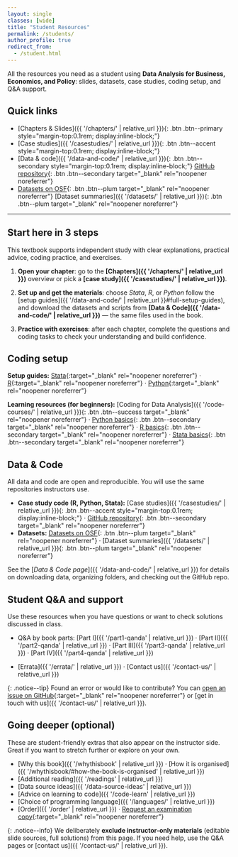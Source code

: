 ```yaml
---
layout: single
classes: [wide]
title: "Student Resources"
permalink: /students/
author_profile: true
redirect_from:
  - /student.html
---
```


All the resources you need as a student using **Data Analysis for Business, Economics, and Policy**: slides, datasets, case studies, coding setup, and Q&A support. 


## Quick links

- [Chapters & Slides]({{ '/chapters/' | relative_url }}){: .btn .btn--primary style="margin-top:0.1rem; display:inline-block;"}  
- [Case studies]({{ '/casestudies/' | relative_url }}){: .btn .btn--accent style="margin-top:0.1rem; display:inline-block;"}  
- [Data & code]({{ '/data-and-code/' | relative_url }}){: .btn .btn--secondary style="margin-top:0.1rem; display:inline-block;"}  [GitHub repository](https://github.com/gabors-data-analysis/da_case_studies){: .btn .btn--secondary target="_blank" rel="noopener noreferrer"}
- [Datasets on OSF](https://osf.io/7epdj/){: .btn .btn--plum target="_blank" rel="noopener noreferrer"}  [Dataset summaries]({{ '/datasets/' | relative_url }}){: .btn .btn--plum target="_blank" rel="noopener noreferrer"} 

---

## Start here in 3 steps

This textbook supports independent study with clear explanations, practical advice, coding practice, and exercises.

1. **Open your chapter**: go to the **[Chapters]({{ '/chapters/' | relative_url }})** overview or pick a **[case study]({{ '/casestudies/' | relative_url }})**.  

2. **Set up and get the materials**: choose *Stata*, *R*, or *Python* follow the [setup guides]({{ '/data-and-code/' | relative_url }}#full-setup-guides), and download the datasets and scripts from **[Data & Code]({{ '/data-and-code/' | relative_url }})** — the same files used in the book.  

3. **Practice with exercises**: after each chapter, complete the questions and coding tasks to check your understanding and build confidence.  


## Coding setup

**Setup guides:**  [Stata](https://github.com/gabors-data-analysis/da_case_studies/blob/master/ch00-tech-prep/da-setup-stata.md){:target="_blank" rel="noopener noreferrer"} · 
[R](https://github.com/gabors-data-analysis/da_case_studies/blob/master/ch00-tech-prep/da-setup-r.md){:target="_blank" rel="noopener noreferrer"} · 
[Python](https://github.com/gabors-data-analysis/da_case_studies/blob/master/ch00-tech-prep/da-setup-python.md){:target="_blank" rel="noopener noreferrer"}  

**Learning resources (for beginners):** 
[Coding for Data Analysis]({{ '/code-courses/' | relative_url }}){: .btn .btn--success target="_blank" rel="noopener noreferrer"} · 
[Python basics](https://github.com/gabors-data-analysis/da-coding-python){: .btn .btn--secondary target="_blank" rel="noopener noreferrer"} · 
[R basics](https://github.com/gabors-data-analysis/da-coding-rstats){: .btn .btn--secondary target="_blank" rel="noopener noreferrer"} · 
[Stata basics](https://github.com/gabors-data-analysis/da-coding-stata){: .btn .btn--secondary target="_blank" rel="noopener noreferrer"} 

## Data & Code

All data and code are open and reproducible. You will use the same repositories instructors use.
 
- **Case study code (R, Python, Stata):** [Case studies]({{ '/casestudies/' | relative_url }}){: .btn .btn--accent style="margin-top:0.1rem; display:inline-block;"} · [GitHub repository](https://github.com/gabors-data-analysis/da_case_studies){: .btn .btn--secondary target="_blank" rel="noopener noreferrer"}
- **Datasets:** [Datasets on OSF](https://osf.io/7epdj/){: .btn .btn--plum target="_blank" rel="noopener noreferrer"} · [Dataset summaries]({{ '/datasets/' | relative_url }}){: .btn .btn--plum target="_blank" rel="noopener noreferrer"} 

See the [*Data & Code page*]({{ '/data-and-code/' | relative_url }}) for details on downloading data, organizing folders, and checking out the GitHub repo.  


## Student Q&A and support

Use these resources when you have questions or want to check solutions discussed in class.

- Q&A by book parts: [Part I]({{ '/part1-qanda' | relative_url }}) · 
  [Part II]({{ '/part2-qanda' | relative_url }}) · 
  [Part III]({{ '/part3-qanda' | relative_url }}) · 
  [Part IV]({{ '/part4-qanda' | relative_url }})  

- [Errata]({{ '/errata/' | relative_url }}) · [Contact us]({{ '/contact-us/' | relative_url }})

{: .notice--tip}
Found an error or would like to contribute? You can [open an issue on GitHub](https://github.com/gabors-data-analysis/da_case_studies/issues){:target="_blank" rel="noopener noreferrer"} or [get in touch with us]({{ '/contact-us/' | relative_url }}).

## Going deeper (optional)

These are student-friendly extras that also appear on the instructor side. Great if you want to stretch further or explore on your own.

- [Why this book]({{ '/whythisbook' | relative_url }}) · [How it is organised]({{ '/whythisbook/#how-the-book-is-organised' | relative_url }})  
- [Additional reading]({{ '/readings' | relative_url }})  
- [Data source ideas]({{ '/data-source-ideas' | relative_url }})
- [Advice on learning to code]({{ '/code-learn' | relative_url }}) 
- [Choice of programming language]({{ '/languages/' | relative_url }})
- [Order]({{ '/order' | relative_url }}) · [Request an examination copy](https://www.cambridge.org/highereducation/books/data-analysis-for-business-economics-and-policy/D67A1B0B56176D6D6A92E27F3F82AA20/examination-copy/login){:target="_blank" rel="noopener noreferrer"}

{: .notice--info}
We deliberately **exclude instructor-only materials** (editable slide sources, full solutions) from this page. If you need help, use the Q&A pages or [contact us]({{ '/contact-us/' | relative_url }}).
